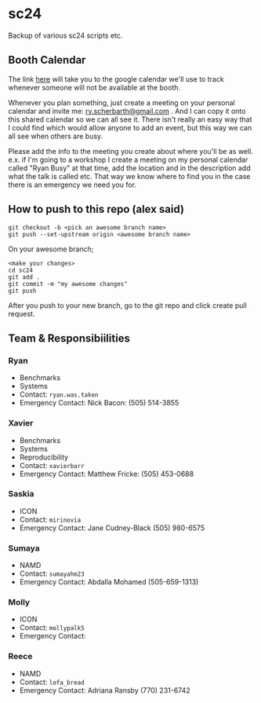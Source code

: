 # sc24
Backup of various sc24 scripts etc. 

## Booth Calendar 
The link [here](https://calendar.google.com/calendar/u/1?cid=NjY1ODI0ZGI2NmI4YTRlNTcxMDU1NzBiMDk1NjExZGQ1YzkzOTEzNTVlZGNhMGM2MmRlOTdkYTY4YjI1YTJmNUBncm91cC5jYWxlbmRhci5nb29nbGUuY29t) will take you to the google calendar we'll use to track whenever someone will not be available at the booth. 

Whenever you plan something, just create a meeting on your personal calendar and invite me: ry.scherbarth@gmail.com . And I can copy it onto this shared calendar so we can all see it. There isn't really an easy way that I could find which would allow anyone to add an event, but this way we can all see when others are busy. 

Please add the info to the meeting you create about where you'll be as well. e.x. if I'm going to a workshop I create a meeting on my personal calendar called "Ryan Busy" at that time, add the location and in the description add what the talk is called etc. That way we know where to find you in the case there is an emergency we need you for.

## How to push to this repo (alex said)
```
git checkout -b <pick an awesome branch name>
git push --set-upstream origin <awesome branch name>
```
On your awesome branch; 
```
<make your changes>
cd sc24
git add .
git commit -m "my awesome changes"
git push
```

After you push to your new branch, go to the git repo and click create pull request. 

## Team & Responsibiilities 

### Ryan 
- Benchmarks
- Systems
- Contact: `ryan.was.taken`
- Emergency Contact: Nick Bacon: (505) 514-3855

### Xavier
- Benchmarks
- Systems
- Reproducibility
- Contact: `xavierbarr`
- Emergency Contact: Matthew Fricke: (505) 453-0688

### Saskia 
- ICON
- Contact: `mirinovia`
- Emergency Contact: Jane Cudney-Black (505) 980-6575

### Sumaya 
- NAMD
- Contact: `sumayahm23`
- Emergency Contact: Abdalla Mohamed (505-659-1313)

### Molly 
- ICON
- Contact: `mollypalk5`
- Emergency Contact: 

### Reece
- NAMD
- Contact: `lofa_bread`
- Emergency Contact: Adriana Ransby (770) 231-6742
